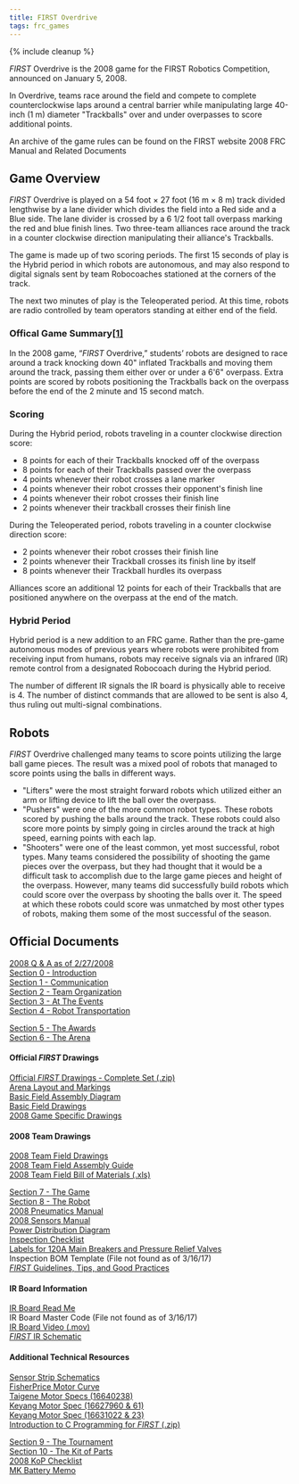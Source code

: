 ```yaml
---
title: FIRST Overdrive
tags: frc_games
---
```

{% include cleanup %}

*FIRST* Overdrive is the 2008 game for the FIRST Robotics Competition, announced on January 5, 2008.

In Overdrive, teams race around the field and compete to complete counterclockwise laps around a central barrier while manipulating large 40-inch (1 m) diameter "Trackballs" over and under overpasses to score additional points.

An archive of the game rules can be found on the FIRST website 2008 FRC Manual and Related Documents

## Game Overview

*FIRST* Overdrive is played on a 54 foot × 27 foot (16 m × 8 m) track divided lengthwise by a lane divider which divides the field into a Red side and a Blue side. The lane divider is crossed by a 6 1/2 foot tall overpass marking the red and blue finish lines. Two three-team alliances race around the track in a counter clockwise direction manipulating their alliance's Trackballs.

The game is made up of two scoring periods. The first 15 seconds of play is the Hybrid period in which robots are autonomous, and may also respond to digital signals sent by team Robocoaches stationed at the corners of the track.

The next two minutes of play is the Teleoperated period. At this time, robots are radio controlled by team operators standing at either end of the field.

### Offical Game Summary[[1]](https://web.archive.org/web/20150316194933/http://www3.usfirst.org/sites/default/files/uploadedFiles/Who/FIRST_History/FRC_Game_Summaries_Photos.pdf "https://web.archive.org/web/20150316194933/http://www3.usfirst.org/sites/default/files/uploadedFiles/Who/FIRST_History/FRC_Game_Summaries_Photos.pdf")
In the 2008 game, “*FIRST* Overdrive,” students’ robots are designed to race around a track knocking down 40" inflated Trackballs and moving them around the track, passing them either over or under a 6'6" overpass. Extra points are scored by robots positioning the Trackballs back on the overpass before the end of the 2 minute and 15 second match.

### Scoring

During the Hybrid period, robots traveling in a counter clockwise direction score:

- 8 points for each of their Trackballs knocked off of the overpass
- 8 points for each of their Trackballs passed over the overpass
- 4 points whenever their robot crosses a lane marker
- 4 points whenever their robot crosses their opponent's finish line
- 4 points whenever their robot crosses their finish line
- 2 points whenever their trackball crosses their finish line

During the Teleoperated period, robots traveling in a counter clockwise direction score:

- 2 points whenever their robot crosses their finish line
- 2 points whenever their Trackball crosses its finish line by itself
- 8 points whenever their Trackball hurdles its overpass

Alliances score an additional 12 points for each of their Trackballs that are positioned anywhere on the overpass at the end of the match.

### Hybrid Period

Hybrid period is a new addition to an FRC game. Rather than the pre-game autonomous modes of previous years where robots were prohibited from receiving input from humans, robots may receive signals via an infrared (IR) remote control from a designated Robocoach during the Hybrid period.

The number of different IR signals the IR board is physically able to receive is 4. The number of distinct commands that are allowed to be sent is also 4, thus ruling out multi-signal combinations.

## Robots

*FIRST* Overdrive challenged many teams to score points utilizing the large ball game pieces. The result was a mixed pool of robots that managed to score points using the balls in different ways.

- "Lifters" were the most straight forward robots which utilized either an arm or lifting device to lift the ball over the overpass.
- "Pushers" were one of the more common robot types. These robots scored by pushing the balls around the track. These robots could also score more points by simply going in circles around the track at high speed, earning points with each lap.
- "Shooters" were one of the least common, yet most successful, robot types. Many teams considered the possibility of shooting the game pieces over the overpass, but they had thought that it would be a difficult task to accomplish due to the large game pieces and height of the overpass. However, many teams did successfully build robots which could score over the overpass by shooting the balls over it. The speed at which these robots could score was unmatched by most other types of robots, making them some of the most successful of the season.  
  
## Official Documents
[2008 Q & A as of 2/27/2008](https://web.archive.org/web/20100616125935/http://usfirst.org/uploadedFiles/Community/FRC/FRC_Documents_and_Updates/2008_Assets/Team_Updates/2008_Forum_Export-As_of_2.27.08.pdf "https://web.archive.org/web/20100616125935/http://usfirst.org/uploadedFiles/Community/FRC/FRC_Documents_and_Updates/2008_Assets/Team_Updates/2008_Forum_Export-As_of_2.27.08.pdf")  
[Section 0 - Introduction](https://web.archive.org/web/20100616130747/http://usfirst.org/uploadedFiles/Community/FRC/FRC_Documents_and_Updates/2008_Assets/Manual/0%20-Introduction-RevB.pdf "https://web.archive.org/web/20100616130747/http://usfirst.org/uploadedFiles/Community/FRC/FRC_Documents_and_Updates/2008_Assets/Manual/0%20-Introduction-RevB.pdf")  
[Section 1 - Communication](https://web.archive.org/web/20100616130959/http://usfirst.org/uploadedFiles/Community/FRC/FRC_Documents_and_Updates/2008_Assets/Manual/1%20-Communication-RevA.pdf "https://web.archive.org/web/20100616130959/http://usfirst.org/uploadedFiles/Community/FRC/FRC_Documents_and_Updates/2008_Assets/Manual/1%20-Communication-RevA.pdf")  
[Section 2 - Team Organization](https://web.archive.org/web/20100616131127/http://usfirst.org/uploadedFiles/Community/FRC/FRC_Documents_and_Updates/2008_Assets/Manual/2%20-Team%20Organization-RevA.pdf "https://web.archive.org/web/20100616131127/http://usfirst.org/uploadedFiles/Community/FRC/FRC_Documents_and_Updates/2008_Assets/Manual/2%20-Team%20Organization-RevA.pdf")  
[Section 3 - At The Events](https://web.archive.org/web/20100616130906/http://usfirst.org/uploadedFiles/Community/FRC/FRC_Documents_and_Updates/2008_Assets/Manual/3%20-At%20the%20Events-RevC.pdf "https://web.archive.org/web/20100616130906/http://usfirst.org/uploadedFiles/Community/FRC/FRC_Documents_and_Updates/2008_Assets/Manual/3%20-At%20the%20Events-RevC.pdf")  
[Section 4 - Robot Transportation](https://web.archive.org/web/20100415073104/http://www.usfirst.org/uploadedFiles/Community/FRC/FRC_Documents_and_Updates/2008_Assets/Manual/4%20-Robot%20Transportation-RevA.pdf "https://web.archive.org/web/20100415073104/http://www.usfirst.org/uploadedFiles/Community/FRC/FRC_Documents_and_Updates/2008_Assets/Manual/4%20-Robot%20Transportation-RevA.pdf")  
  
[Section 5 - The Awards](https://web.archive.org/web/20100616130921/http://usfirst.org/uploadedFiles/Community/FRC/FRC_Documents_and_Updates/2008_Assets/Manual/5%20-Awards%20RevC.pdf "https://web.archive.org/web/20100616130921/http://usfirst.org/uploadedFiles/Community/FRC/FRC_Documents_and_Updates/2008_Assets/Manual/5%20-Awards%20RevC.pdf")  
[Section 6 - The Arena](https://web.archive.org/web/20100616131157/http://usfirst.org/uploadedFiles/Community/FRC/FRC_Documents_and_Updates/2008_Assets/Manual/6%20-The%20Arena-RevB.pdf "https://web.archive.org/web/20100616131157/http://usfirst.org/uploadedFiles/Community/FRC/FRC_Documents_and_Updates/2008_Assets/Manual/6%20-The%20Arena-RevB.pdf")  

#### Official _FIRST_ Drawings
[Official _FIRST_ Drawings - Complete Set (.zip)](https://web.archive.org/web/20080513073350/http://www2.usfirst.org/2008comp/Drawings/2008%20Field/2008_Official_FIRST_Drawings_Set.zip "https://web.archive.org/web/20080513073350/http://www2.usfirst.org/2008comp/Drawings/2008%20Field/2008_Official_FIRST_Drawings_Set.zip")  
[Arena Layout and Markings](https://web.archive.org/web/20160321095228/http://www2.usfirst.org/2008comp/Drawings/2008%20Field/2008%20Arena_Layout_and_Marking.pdf "https://web.archive.org/web/20160321095228/http://www2.usfirst.org/2008comp/Drawings/2008%20Field/2008%20Arena_Layout_and_Marking.pdf")  
[Basic Field Assembly Diagram](https://web.archive.org/web/20160321095227/http://www2.usfirst.org/2008comp/Drawings/2008%20Field/2008_Basic_Field_Assy_Diagram.pdf "https://web.archive.org/web/20160321095227/http://www2.usfirst.org/2008comp/Drawings/2008%20Field/2008_Basic_Field_Assy_Diagram.pdf")  
[Basic Field Drawings](https://web.archive.org/web/20160321095222/http://www2.usfirst.org/2008comp/Drawings/2008%20Field/2008_Basic_Field_Set.pdf "https://web.archive.org/web/20160321095222/http://www2.usfirst.org/2008comp/Drawings/2008%20Field/2008_Basic_Field_Set.pdf")  
[2008 Game Specific Drawings](https://web.archive.org/web/20160321095225/http://www2.usfirst.org/2008comp/Drawings/2008%20Field/2008_Field_GS.pdf "https://web.archive.org/web/20160321095225/http://www2.usfirst.org/2008comp/Drawings/2008%20Field/2008_Field_GS.pdf")  
  
#### 2008 Team Drawings
[2008 Team Field Drawings](https://web.archive.org/web/20160321095326/http://www2.usfirst.org/2008comp/Drawings/2008%20TFE/2008_TFE.pdf "https://web.archive.org/web/20160321095326/http://www2.usfirst.org/2008comp/Drawings/2008%20TFE/2008_TFE.pdf")  
[2008 Team Field Assembly Guide](https://web.archive.org/web/20160321095324/http://www2.usfirst.org/2008comp/Drawings/2008%20TFE/2008%20TFE%20Assembly%20Guide.pdf "https://web.archive.org/web/20160321095324/http://www2.usfirst.org/2008comp/Drawings/2008%20TFE/2008%20TFE%20Assembly%20Guide.pdf")  
[2008 Team Field Bill of Materials (.xls)](https://web.archive.org/web/20080513073341/http://www2.usfirst.org/2008comp/Drawings/2008%20TFE/TFE_Field_BOM_Rev4_010308.xls "https://web.archive.org/web/20080513073341/http://www2.usfirst.org/2008comp/Drawings/2008%20TFE/TFE_Field_BOM_Rev4_010308.xls")  
  
[Section 7 - The Game](https://web.archive.org/web/20081031095155/http://www.usfirst.org/uploadedFiles/Community/FRC/FRC_Documents_and_Updates/2008_Assets/Manual/7%20-The%20Game-RevG.pdf "https://web.archive.org/web/20081031095155/http://www.usfirst.org/uploadedFiles/Community/FRC/FRC_Documents_and_Updates/2008_Assets/Manual/7%20-The%20Game-RevG.pdf")  
[Section 8 - The Robot](https://web.archive.org/web/20080920192346/http://www.usfirst.org/uploadedFiles/Community/FRC/FRC_Documents_and_Updates/2008_Assets/Manual/8%20-The%20Robot-RevG.pdf "https://web.archive.org/web/20080920192346/http://www.usfirst.org/uploadedFiles/Community/FRC/FRC_Documents_and_Updates/2008_Assets/Manual/8%20-The%20Robot-RevG.pdf")  
[2008 Pneumatics Manual](https://web.archive.org/web/20080920192340/http://usfirst.org/uploadedFiles/Community/FRC/FRC_Documents_and_Updates/2008_Assets/Manual/2008_Pneumatics_Manual.pdf "https://web.archive.org/web/20080920192340/http://usfirst.org/uploadedFiles/Community/FRC/FRC_Documents_and_Updates/2008_Assets/Manual/2008_Pneumatics_Manual.pdf")  
[2008 Sensors Manual](https://web.archive.org/web/20100616131142/http://usfirst.org/uploadedFiles/Community/FRC/FRC_Documents_and_Updates/2008_Assets/Manual/2008_Sensor_Manual.pdf "https://web.archive.org/web/20100616131142/http://usfirst.org/uploadedFiles/Community/FRC/FRC_Documents_and_Updates/2008_Assets/Manual/2008_Sensor_Manual.pdf")  
[Power Distribution Diagram](https://web.archive.org/web/20100616130632/http://usfirst.org/uploadedFiles/Community/FRC/FRC_Documents_and_Updates/2008_Assets/Manual/2008_Robot_Power_Distribution_Diagram.pdf "https://web.archive.org/web/20100616130632/http://usfirst.org/uploadedFiles/Community/FRC/FRC_Documents_and_Updates/2008_Assets/Manual/2008_Robot_Power_Distribution_Diagram.pdf")  
[Inspection Checklist](https://web.archive.org/web/20100616131112/http://usfirst.org/uploadedFiles/Community/FRC/FRC_Documents_and_Updates/2008_Assets/Manual/2008%20Robot%20Inspection%20Checklist,%20RevF.pdf "https://web.archive.org/web/20100616131112/http://usfirst.org/uploadedFiles/Community/FRC/FRC_Documents_and_Updates/2008_Assets/Manual/2008%20Robot%20Inspection%20Checklist,%20RevF.pdf")  
[Labels for 120A Main Breakers and Pressure Relief Valves](https://web.archive.org/web/20100616130820/http://usfirst.org/uploadedFiles/Community/FRC/FRC_Documents_and_Updates/2008_Assets/Manual/Main%20Breaker%20labels.pdf "https://web.archive.org/web/20100616130820/http://usfirst.org/uploadedFiles/Community/FRC/FRC_Documents_and_Updates/2008_Assets/Manual/Main%20Breaker%20labels.pdf")  
Inspection BOM Template (File not found as of 3/16/17)  
[_FIRST_ Guidelines, Tips, and Good Practices](https://web.archive.org/web/20100616131050/http://usfirst.org/uploadedFiles/Community/FRC/FRC_Documents_and_Updates/2008_Assets/Manual/2008%20Tips%20and%20Guidelines%20RevB.pdf "https://web.archive.org/web/20100616131050/http://usfirst.org/uploadedFiles/Community/FRC/FRC_Documents_and_Updates/2008_Assets/Manual/2008%20Tips%20and%20Guidelines%20RevB.pdf")  
  
#### IR Board Information
[IR Board Read Me](https://web.archive.org/web/20080409041542/http://www2.usfirst.org/2008comp/Manual/Read%20Me%20IR%20Board.txt "https://web.archive.org/web/20080409041542/http://www2.usfirst.org/2008comp/Manual/Read%20Me%20IR%20Board.txt")  
IR Board Master Code (File not found as of 3/16/17)  
[IR Board Video (.mov)](https://web.archive.org/web/20080513073325/http://www2.usfirst.org/2008comp/Manual/IRboardTraining.mov "https://web.archive.org/web/20080513073325/http://www2.usfirst.org/2008comp/Manual/IRboardTraining.mov")  
[_FIRST_ IR Schematic](https://web.archive.org/web/20100616135752/http://usfirst.org/uploadedFiles/Community/FRC/FRC_Documents_and_Updates/2008_Assets/Manual/FIRST%20IR%20schematic.pdf "https://web.archive.org/web/20100616135752/http://usfirst.org/uploadedFiles/Community/FRC/FRC_Documents_and_Updates/2008_Assets/Manual/FIRST%20IR%20schematic.pdf")  
  
#### Additional Technical Resources
[Sensor Strip Schematics](https://web.archive.org/web/20081203033118/http://www.usfirst.org/uploadedFiles/Community/FRC/FRC_Documents_and_Updates/2008_Assets/Manual/Sensor%20Strip%20Schematic.pdf "https://web.archive.org/web/20081203033118/http://www.usfirst.org/uploadedFiles/Community/FRC/FRC_Documents_and_Updates/2008_Assets/Manual/Sensor%20Strip%20Schematic.pdf")  
[FisherPrice Motor Curve](https://web.archive.org/web/20090823204932/http://www.usfirst.org/uploadedFiles/Community/FRC/FRC_Documents_and_Updates/2008_Assets/Manual/FisherPrice%20Motor%20Curve.pdf "https://web.archive.org/web/20090823204932/http://www.usfirst.org/uploadedFiles/Community/FRC/FRC_Documents_and_Updates/2008_Assets/Manual/FisherPrice%20Motor%20Curve.pdf")  
[Taigene Motor Specs (16640238)](https://web.archive.org/web/20100616135732/http://usfirst.org/uploadedFiles/Community/FRC/FRC_Documents_and_Updates/2008_Assets/Manual/Taigene%20Motor%20Specs%2016640238.pdf "https://web.archive.org/web/20100616135732/http://usfirst.org/uploadedFiles/Community/FRC/FRC_Documents_and_Updates/2008_Assets/Manual/Taigene%20Motor%20Specs%2016640238.pdf")  
[Keyang Motor Spec (16627960 & 61)](https://web.archive.org/web/20100616135451/http://usfirst.org/uploadedFiles/Community/FRC/FRC_Documents_and_Updates/2008_Assets/Manual/Keyang%20Motor%20Specs%20-%2016627960%20and%2061.pdf "https://web.archive.org/web/20100616135451/http://usfirst.org/uploadedFiles/Community/FRC/FRC_Documents_and_Updates/2008_Assets/Manual/Keyang%20Motor%20Specs%20-%2016627960%20and%2061.pdf")  
[Keyang Motor Spec (16631022 & 23)](https://web.archive.org/web/20100616135428/http://usfirst.org/uploadedFiles/Community/FRC/FRC_Documents_and_Updates/2008_Assets/Manual/Keyang%20Motor%20Specs%2016631022%20and%2023.pdf "https://web.archive.org/web/20100616135428/http://usfirst.org/uploadedFiles/Community/FRC/FRC_Documents_and_Updates/2008_Assets/Manual/Keyang%20Motor%20Specs%2016631022%20and%2023.pdf")  
[Introduction to C Programming for _FIRST_ (.zip)](https://web.archive.org/web/20080513073325/http://www.usfirst.org/uploadedfiles/Community/FRC/Team_Resources/Team_Resources_Assets/FIRST_C_2004_Full_Presentation.ZIP "https://web.archive.org/web/20080513073325/http://www.usfirst.org/uploadedfiles/Community/FRC/Team_Resources/Team_Resources_Assets/FIRST_C_2004_Full_Presentation.ZIP")  
  
[Section 9 - The Tournament](https://web.archive.org/web/20100616130732/http://usfirst.org/uploadedFiles/Community/FRC/FRC_Documents_and_Updates/2008_Assets/Manual/9%20-The%20Tournament-RevD.pdf "https://web.archive.org/web/20100616130732/http://usfirst.org/uploadedFiles/Community/FRC/FRC_Documents_and_Updates/2008_Assets/Manual/9%20-The%20Tournament-RevD.pdf")  
[Section 10 - The Kit of Parts](https://web.archive.org/web/20100616130710/http://usfirst.org/uploadedFiles/Community/FRC/FRC_Documents_and_Updates/2008_Assets/Manual/10%20-The%20Kit%20of%20Parts-RevB.pdf "https://web.archive.org/web/20100616130710/http://usfirst.org/uploadedFiles/Community/FRC/FRC_Documents_and_Updates/2008_Assets/Manual/10%20-The%20Kit%20of%20Parts-RevB.pdf")  
[2008 KoP Checklist](https://web.archive.org/web/20080920192323/http://www.usfirst.org/uploadedFiles/Community/FRC/FRC_Documents_and_Updates/2008_Assets/Manual/2008%20KoP%20Checklist-RevB.pdf "https://web.archive.org/web/20080920192323/http://www.usfirst.org/uploadedFiles/Community/FRC/FRC_Documents_and_Updates/2008_Assets/Manual/2008%20KoP%20Checklist-RevB.pdf")  
[MK Battery Memo](https://web.archive.org/web/20100616130835/http://usfirst.org/uploadedFiles/Community/FRC/FRC_Documents_and_Updates/2008_Assets/Manual/MK%20Battery%20Web%20Site.pdf "https://web.archive.org/web/20100616130835/http://usfirst.org/uploadedFiles/Community/FRC/FRC_Documents_and_Updates/2008_Assets/Manual/MK%20Battery%20Web%20Site.pdf")  
